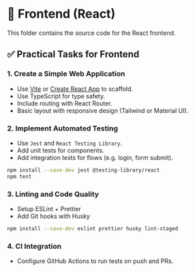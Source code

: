 # 🚀 Frontend (React)

This folder contains the source code for the React frontend.

## ✅ Practical Tasks for Frontend

### 1. Create a Simple Web Application
- Use [Vite](https://vitejs.dev/) or [Create React App](https://create-react-app.dev/) to scaffold.
- Use TypeScript for type safety.
- Include routing with React Router.
- Basic layout with responsive design (Tailwind or Material UI).

### 2. Implement Automated Testing
- Use `Jest` and `React Testing Library`.
- Add unit tests for components.
- Add integration tests for flows (e.g. login, form submit).

```bash
npm install --save-dev jest @testing-library/react
npm test
```

### 3. Linting and Code Quality
- Setup ESLint + Prettier
- Add Git hooks with Husky

```bash
npm install --save-dev eslint prettier husky lint-staged
```

### 4. CI Integration
- Configure GitHub Actions to run tests on push and PRs.